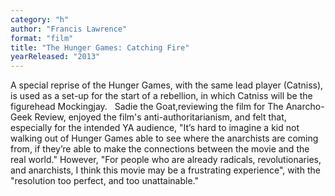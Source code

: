 ```yaml
---
category: "h"
author: "Francis Lawrence"
format: "film"
title: "The Hunger Games: Catching Fire"
yearReleased: "2013"
---
```

A special reprise of the Hunger Games, with the same lead player (Catniss), is used as a set-up for the start of a rebellion, in which Catniss will be the figurehead Mockingjay.
 
Sadie the Goat,reviewing the film for The Anarcho-Geek Review, enjoyed the film's anti-authoritarianism, and felt that, especially for the intended YA audience, "It’s hard to imagine a kid not walking out of Hunger Games able to see where the anarchists are coming from, if they’re able to make the connections between the movie and the real world." However, "For people who are already radicals, revolutionaries, and anarchists, I think this movie may be a frustrating experience", with the "resolution too perfect, and too unattainable."